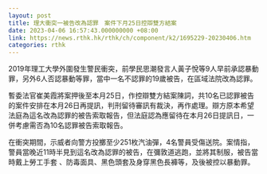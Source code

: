 ```yaml
---
layout: post
title: 理大衝突一被告改為認罪　案件下月25日控辯雙方結案
date: 2023-04-06 16:57:43.000000000 +08:00
link: https://news.rthk.hk/rthk/ch/component/k2/1695229-20230406.htm
categories: rthk
---
```


2019年理工大學外圍發生警民衝突，前學民思潮發言人黃子悅等9人早前承認暴動罪，另外6人否認暴動等罪，當中一名不認罪的19歲被告，在區域法院改為認罪。

暫委法官崔美霞將案押後至本月25日，作控辯雙方結案陳詞，共10名已認罪被告的案件安排在本月26日再提訊，判刑留待審訊有裁決，再作處理。辯方原本希望法庭為這名改為認罪的被告索取報告，但法庭認為應留待在本月26日提訊日，一併考慮需否為10名認罪被告索取報告。

在衝突期間，示威者向警方投擲至少251枚汽油彈，4名警員受傷送院。案情指，警員當晚近11時半見到這名改為認罪的被告，在彌敦道逃跑，並將其制服，被告當時戴上勞工手套 、防毒面具、黑色頭套及身穿黑色長褲等，及後被控以暴動罪。
